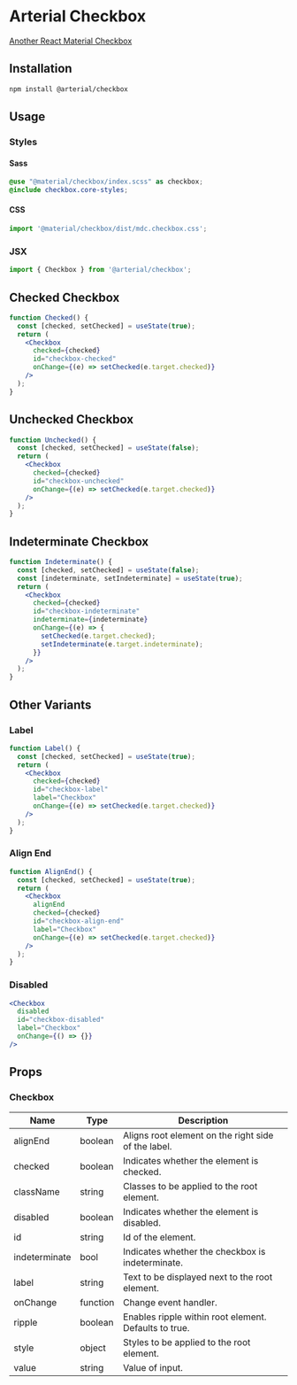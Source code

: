 # Arterial Checkbox

[Another React Material Checkbox](https://arterialjs.org/checkboxes)

## Installation

```zsh
npm install @arterial/checkbox
```

## Usage

### Styles

#### Sass

```scss
@use "@material/checkbox/index.scss" as checkbox;
@include checkbox.core-styles;
```

#### CSS

```jsx
import '@material/checkbox/dist/mdc.checkbox.css';
```

### JSX

```jsx
import { Checkbox } from '@arterial/checkbox';
```

## Checked Checkbox

```jsx
function Checked() {
  const [checked, setChecked] = useState(true);
  return (
    <Checkbox
      checked={checked}
      id="checkbox-checked"
      onChange={(e) => setChecked(e.target.checked)}
    />
  );
}
```

## Unchecked Checkbox

```jsx
function Unchecked() {
  const [checked, setChecked] = useState(false);
  return (
    <Checkbox
      checked={checked}
      id="checkbox-unchecked"
      onChange={(e) => setChecked(e.target.checked)}
    />
  );
}
```

## Indeterminate Checkbox

```jsx
function Indeterminate() {
  const [checked, setChecked] = useState(false);
  const [indeterminate, setIndeterminate] = useState(true);
  return (
    <Checkbox
      checked={checked}
      id="checkbox-indeterminate"
      indeterminate={indeterminate}
      onChange={(e) => {
        setChecked(e.target.checked);
        setIndeterminate(e.target.indeterminate);
      }}
    />
  );
}
```

## Other Variants

### Label

```jsx
function Label() {
  const [checked, setChecked] = useState(true);
  return (
    <Checkbox
      checked={checked}
      id="checkbox-label"
      label="Checkbox"
      onChange={(e) => setChecked(e.target.checked)}
    />
  );
}
```

### Align End

```jsx
function AlignEnd() {
  const [checked, setChecked] = useState(true);
  return (
    <Checkbox
      alignEnd
      checked={checked}
      id="checkbox-align-end"
      label="Checkbox"
      onChange={(e) => setChecked(e.target.checked)}
    />
  );
}
```

### Disabled

```jsx
<Checkbox
  disabled
  id="checkbox-disabled"
  label="Checkbox"
  onChange={() => {}}
/>
```

## Props

### Checkbox

| Name          | Type     | Description                                           |
| ------------- | -------- | ----------------------------------------------------- |
| alignEnd      | boolean  | Aligns root element on the right side of the label.   |
| checked       | boolean  | Indicates whether the element is checked.             |
| className     | string   | Classes to be applied to the root element.            |
| disabled      | boolean  | Indicates whether the element is disabled.            |
| id            | string   | Id of the element.                                    |
| indeterminate | bool     | Indicates whether the checkbox is indeterminate.      |
| label         | string   | Text to be displayed next to the root element.        |
| onChange      | function | Change event handler.                                 |
| ripple        | boolean  | Enables ripple within root element. Defaults to true. |
| style         | object   | Styles to be applied to the root element.             |
| value         | string   | Value of input.                                       |
